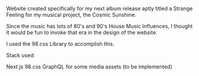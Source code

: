 Website created specifically for my next album release aptly titled a Strange Feeling for my musical project, the Cosmic Sunshine. 

Since the music has lots of 80's and 90's House Music Influences, I thought it would be fun to invoke that era in the design of the website. 

I used the 98.css Library to accomplish this. 

Stack used: 

Next.js 
98.css
GraphQL for some media assets (to be implemented)